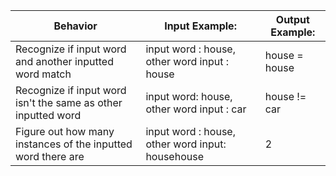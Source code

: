 | Behavior| Input Example: | Output Example: |
|---|---|---|
|Recognize if input word and another inputted word match| input word : house, other word input : house   | house = house   |
|Recognize if input word isn't the same as other inputted word| input word: house, other word input : car | house != car |
|Figure out how many instances of the inputted word there are| input word : house, other word input: househouse | 2  |
